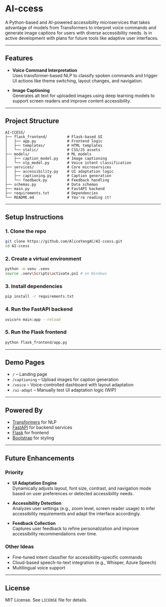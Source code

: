 # AI-ccess

A Python-based and AI-powered accessibility microservices that takes advantage of models from Transformers to interpret voice commands and generate image captions for users with diverse accessibility needs. Is in active development with plans for future tools like adaptive user interfaces.

---

## Features

- **Voice Command Interpretation**  
  Uses transformer-based NLP to classify spoken commands and trigger UI actions like theme switching, layout changes, and navigation.

- **Image Captioning**  
  Generates alt text for uploaded images using deep learning models to support screen readers and improve content accessibility.

---

## Project Structure

```
AI-CCESS/
├── flask_frontend/         # Flask-based UI
│   ├── app.py              # Frontend logic
│   ├── templates/          # HTML templates
│   └── static/             # CSS/JS assets
├── models/                 # ML models
│   ├── caption_model.py    # Image captioning
│   └── nlp_model.py        # Voice intent classification
├── services/               # Core microservices
│   ├── accessibility.py    # UI adaptation logic
│   ├── captioning.py       # Caption generation
│   └── feedback.py         # Feedback handling
├── schemas.py              # Data schemas
├── main.py                 # FastAPI backend
├── requirements.txt        # Dependencies
└── README.md               # You're reading it!
```

---

## Setup Instructions

### 1. Clone the repo

```bash
git clone https://github.com/AliceYangAC/AI-ccess.git
cd AI-ccess
```

### 2. Create a virtual environment

```bash
python -m venv .venv
source .venv\Scripts\activate.ps1 # on Windows
```

### 3. Install dependencies

```bash
pip install -r requirements.txt
```

### 4. Run the FastAPI backend

```bash
uvicorn main:app --reload
```

### 5. Run the Flask frontend

```bash
python flask_frontend/app.py
```

---

## Demo Pages

- `/` – Landing page
- `/captioning` – Upload images for caption generation
- `/voice` – Voice-controlled dashboard with layout adaptation
- `/ui-adapt` – Manually test UI adaptation logic (WIP)

---

## Powered By

- [Transformers](https://huggingface.co/transformers/) for NLP
- [FastAPI](https://fastapi.tiangolo.com/) for backend services
- [Flask](https://flask.palletsprojects.com/) for frontend
- [Bootstrap](https://getbootstrap.com/) for styling

---

## Future Enhancements

### Priority

- **UI Adaptation Engine**  
  Dynamically adjusts layout, font size, contrast, and navigation mode based on user preferences or detected accessibility needs.

- **Accessibility Detection**  
  Analyzes user settings (e.g., zoom level, screen reader usage) to infer accessibility requirements and adapt the interface accordingly.

- **Feedback Collection**  
  Captures user feedback to refine personalization and improve accessibility recommendations over time.

### Other Ideas

- Fine-tuned intent classifier for accessibility-specific commands
- Cloud-based speech-to-text integration (e.g., Whisper, Azure Speech)
- Multilingual voice support

---

## License

MIT License. See `LICENSE` file for details.
